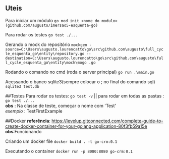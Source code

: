 ## Uteis

Para iniciar um módulo
`go mod init <nome do modulo> (github.com/augusto/imersao5-esquenta-go)`

Para rodar os testes
`go test ./...`

Gerando o mock do repositório
`mockgen -source=C:\Users\augusto.lourencatto\go\src\github.com\augusto\full_cycle_esquenta_go\entity\repository.go --destination=C:\Users\augusto.lourencatto\go\src\github.com\augusto\full_cycle_esquenta_go\entity\mock\mogo
.go
`

Rodando o comando no cmd (roda o server principal)
`go run .\main.go`

Acessando o banco sqlite3(sempre colocar o ; no final do comando sql)
`sqlite3 test.db`

##Testes
Para rodar os testes: `go test -v`  || para rodar em todas as pastas : `go test ./...`  
**obs** : Na classe de teste, começar o nome com 'Test'   
*exemplo* : TestFirstExample

##Docker 
**referência**: https://levelup.gitconnected.com/complete-guide-to-create-docker-container-for-your-golang-application-80f3fb59a15e
**obs**:Funcionando

Criando um docker file
`docker build . -t go-crm:0.1`

Executando o container
`docker run -p 8080:8080 go-crm:0.1`